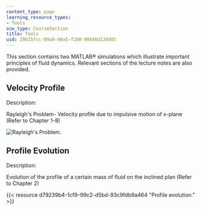 ```yaml
---
content_type: page
learning_resource_types:
- Tools
ocw_type: CourseSection
title: Tools
uid: 29b25fcc-09a9-90a5-f208-00656d126d01
---
```


This section contains two MATLAB® simulations which illustrate important principles of fluid dynamics. Relevant sections of the lecture notes are also provided.

Velocity Profile
----------------

Description:

Rayleigh's Problem- Velocity profile due to impulsive motion of x-plane (Refer to Chapter 1-8)

![Rayleigh's Problem.](/courses/civil-and-environmental-engineering/1-63-advanced-fluid-dynamics-of-the-environment-fall-2002/tools/velpro.gif)

Profile Evolution
-----------------

Description:

Evolution of the profile of a certain mass of fluid on the inclined plan (Refer to Chapter 2)

{{< resource d79239b4-1cf9-99c2-d5bd-93c9fdb9a464 "Profile evolution." >}}
